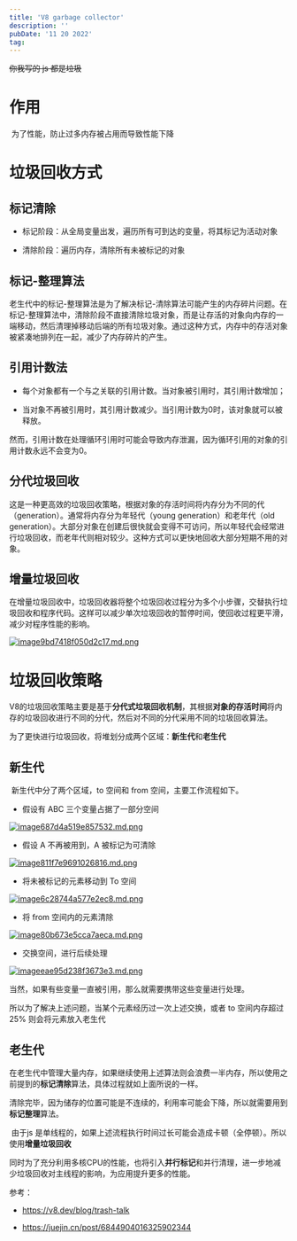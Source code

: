 ```yaml
---
title: 'V8 garbage collector'
description: ''
pubDate: '11 20 2022'
tag: 
---
```


~~你我写的 js  都是垃圾~~

# 作用

​	为了性能，防止过多内存被占用而导致性能下降

# 垃圾回收方式

## 标记清除

- 标记阶段：从全局变量出发，遍历所有可到达的变量，将其标记为活动对象

- 清除阶段：遍历内存，清除所有未被标记的对象

## 标记-整理算法

  老生代中的标记-整理算法是为了解决标记-清除算法可能产生的内存碎片问题。在标记-整理算法中，清除阶段不直接清除垃圾对象，而是让存活的对象向内存的一端移动，然后清理掉移动后端的所有垃圾对象。通过这种方式，内存中的存活对象被紧凑地排列在一起，减少了内存碎片的产生。

## 引用计数法

- 每个对象都有一个与之关联的引用计数。当对象被引用时，其引用计数增加；

- 当对象不再被引用时，其引用计数减少。当引用计数为0时，该对象就可以被释放。

然而，引用计数在处理循环引用时可能会导致内存泄漏，因为循环引用的对象的引用计数永远不会变为0。

## 分代垃圾回收

这是一种更高效的垃圾回收策略，根据对象的存活时间将内存分为不同的代（generation）。通常将内存分为年轻代（young generation）和老年代（old generation）。大部分对象在创建后很快就会变得不可访问，所以年轻代会经常进行垃圾回收，而老年代则相对较少。这种方式可以更快地回收大部分短期不用的对象。

## 增量垃圾回收

在增量垃圾回收中，垃圾回收器将整个垃圾回收过程分为多个小步骤，交替执行垃圾回收和程序代码。这样可以减少单次垃圾回收的暂停时间，使回收过程更平滑，减少对程序性能的影响。

[![image9bd7418f050d2c17.md.png](https://img.picgo.net/2023/11/21/image9bd7418f050d2c17.md.png)](https://www.picgo.net/image/fFtEb)

# 垃圾回收策略

​	V8的垃圾回收策略主要是基于**分代式垃圾回收机制**，其根据**对象的存活时间**将内存的垃圾回收进行不同的分代，然后对不同的分代采用不同的垃圾回收算法。

​	为了更快进行垃圾回收，将堆划分成两个区域：**新生代**和**老生代**

## 新生代

​	新生代中分了两个区域，to 空间和 from 空间，主要工作流程如下。

- 假设有 ABC 三个变量占据了一部分空间

[![image687d4a519e857532.md.png](https://img.picgo.net/2023/11/21/image687d4a519e857532.md.png)](https://www.picgo.net/image/fhJGK)

- 假设 A 不再被用到，A 被标记为可清除

[![image811f7e9691026816.md.png](https://img.picgo.net/2023/11/21/image811f7e9691026816.md.png)](https://www.picgo.net/image/fhVAG)

- 将未被标记的元素移动到 To 空间

[![image6c28744a577e2ec8.md.png](https://img.picgo.net/2023/11/21/image6c28744a577e2ec8.md.png)](https://www.picgo.net/image/fh9b6)

- 将 from 空间内的元素清除

[![image80b673e5cca7aeca.md.png](https://img.picgo.net/2023/11/21/image80b673e5cca7aeca.md.png)](https://www.picgo.net/image/fhAeq)

- 交换空间，进行后续处理

[![imageeae95d238f3673e3.md.png](https://img.picgo.net/2023/11/21/imageeae95d238f3673e3.md.png)](https://www.picgo.net/image/fhaWu)

当然，如果有些变量一直被引用，那么就需要携带这些变量进行处理。

所以为了解决上述问题，当某个元素经历过一次上述交换，或者 to 空间内存超过 25% 则会将元素放入老生代

## 老生代

​	在老生代中管理大量内存，如果继续使用上述算法则会浪费一半内存，所以使用之前提到的**标记清除**算法，具体过程就如上面所说的一样。

​	清除完毕，因为储存的位置可能是不连续的，利用率可能会下降，所以就需要用到**标记整理**算法。

​	由于js 是单线程的，如果上述流程执行时间过长可能会造成卡顿（全停顿）。所以使用**增量垃圾回收**

​	同时为了充分利用多核CPU的性能，也将引入**并行标记**和并行清理，进一步地减少垃圾回收对主线程的影响，为应用提升更多的性能。



参考：

-  https://v8.dev/blog/trash-talk

- https://juejin.cn/post/6844904016325902344

